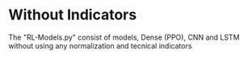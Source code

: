 # Without Indicators

The "RL-Models.py" consist of models, Dense (PPO), CNN and LSTM without using any normalization and tecnical indicators
